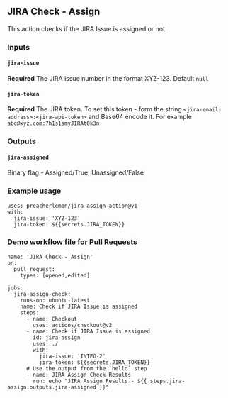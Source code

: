 ## JIRA Check - Assign

This action checks if the JIRA Issue is assigned or not

### Inputs

#### `jira-issue`

**Required** The JIRA issue number in the format XYZ-123. Default `null`

#### `jira-token`

**Required** The JIRA token. To set this token - form the string `<jira-email-address>:<jira-api-token>` and Base64 encode it. For example `abc@xyz.com:7h1s1smyJIRAt0k3n`

### Outputs

#### `jira-assigned`

Binary flag - Assigned/True; Unassigned/False

### Example usage
```
uses: preacherlemon/jira-assign-action@v1
with:
  jira-issue: 'XYZ-123'
  jira-token: ${{secrets.JIRA_TOKEN}}
```
### Demo workflow file for Pull Requests
```
name: 'JIRA Check - Assign'
on: 
  pull_request:
    types: [opened,edited]

jobs:
  jira-assign-check:
    runs-on: ubuntu-latest
    name: Check if JIRA Issue is assigned
    steps:
      - name: Checkout
        uses: actions/checkout@v2
      - name: Check if JIRA Issue is assigned
        id: jira-assign
        uses: ./
        with:
          jira-issue: 'INTEG-2'
          jira-token: ${{secrets.JIRA_TOKEN}}
      # Use the output from the `hello` step
      - name: JIRA Assign Check Results
        run: echo "JIRA Assign Results - ${{ steps.jira-assign.outputs.jira-assigned }}"
```
